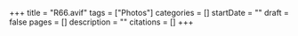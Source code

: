+++
title = "R66.avif"
tags = ["Photos"]
categories = []
startDate = ""
draft = false
pages = []
description = ""
citations = []
+++
